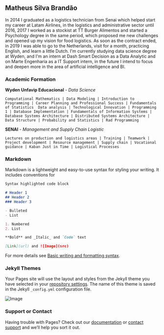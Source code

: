 ## Matheus Silva Brandão


In 2014 I graduated as a logistics technician from Senai which helped start my career at Latam Airlines, in the logistics and administrative sector until 2016, 2017 I worked as a stockist at TT Burger Alimentos and started a Psychology degree in the same period, which proposed me new challenges and opened up my vision for food logistics. As soon as the contract ended, in 2019 I was able to go to the Netherlands, visit for a month, practicing English, and learn a little Dutch.
I'm currently studying data science degree at Wyden, and I'm an intern at Dash Smart Decision as a Data Analytic and on Marte Engenharia as a IT Support intern, in the future I intend to focus and deepen more in the area of artificial intelligence and BI.

### Academic Formation

**Wyden Unfavip Educacional** - _Data Science_

`Computational Mathematics | Data Modeling | Introduction to Programming | Career Planning and Professional Success | Fundamentals of Statistics  Data analysis | Technological Innovation | Programming 1 | Database Implementation | Fundamentals of Information Systems | Database Systems Architecture | Distributed Systems Architecture | Data Structure | Probability and Statistics | Rad Programming`

**SENAI** - _Management and Supply Chain Logistic_

`Lectures on production and logistics areas | Training | Teamwork | Project development | Resource management | Supply chain | Vocational guidance | Kaban Just in Time | Logistical Processes`



### Markdown

Markdown is a lightweight and easy-to-use syntax for styling your writing. It includes conventions for

```markdown
Syntax highlighted code block

# Header 1
## Header 2
### Header 3

- Bulleted
- List

1. Numbered
2. List

**Bold** and _Italic_ and `Code` text

[Link](url) and ![Image](src)
```

For more details see [Basic writing and formatting syntax](https://docs.github.com/en/github/writing-on-github/getting-started-with-writing-and-formatting-on-github/basic-writing-and-formatting-syntax).

### Jekyll Themes

Your Pages site will use the layout and styles from the Jekyll theme you have selected in your [repository settings](https://github.com/matheussbrand/DataScienceProjects/settings/pages). The name of this theme is saved in the Jekyll `_config.yml` configuration file.

![Image](src)

### Support or Contact

Having trouble with Pages? Check out our [documentation](https://docs.github.com/categories/github-pages-basics/) or [contact support](https://support.github.com/contact) and we’ll help you sort it out.
